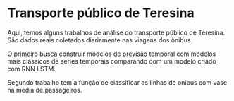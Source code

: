 # Transporte público de Teresina

Aqui, temos alguns trabalhos de análise do transporte público de Teresina. São dados reais coletados diariamente nas viagens dos ônibus.

O primeiro busca construir modelos de previsão temporal com modelos mais clássicos de séries temporais 
comparando com um modelo criado com RNN LSTM.

Segundo trabalho tem a função de classificar as linhas de onibus com vase na media de.passageiros.
